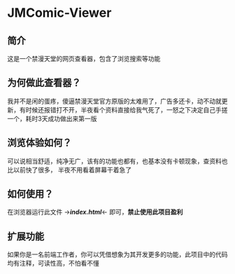 # JMComic-Viewer
## 简介
这是一个禁漫天堂的网页查看器，包含了浏览搜索等功能
## 为何做此查看器？
我并不是闲的蛋疼，傻逼禁漫天堂官方原版的太难用了，广告多还卡，动不动就更新，有时候还报错打不开，半夜看个资料直接给我气死了，一怒之下决定自己手搓一个，耗时3天成功做出来第一版
## 浏览体验如何？
可以说相当舒适，纯净无广，该有的功能也都有，也基本没有卡顿现象，查资料也比以前快了很多，
半夜不用看着屏幕干着急了
## 如何使用？
在浏览器运行此文件 ->***index.html***<- 即可，**禁止使用此项目盈利**
## 扩展功能
如果你是一名前端工作者，你可以凭借想象为其开发更多的功能，此项目中的代码均有注释，可读性高，不怕看不懂
